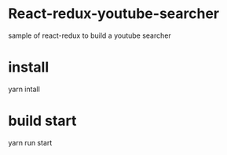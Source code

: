 # React-redux-youtube-searcher
sample of react-redux to build a youtube searcher


# install
yarn intall

# build start
yarn run start

